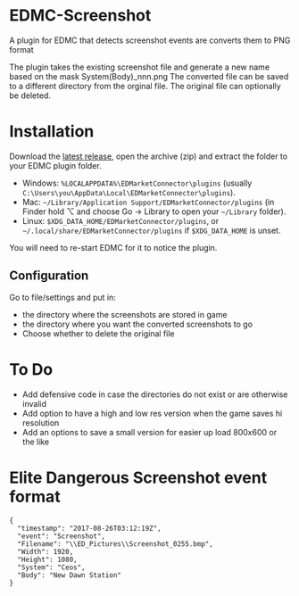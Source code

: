 # EDMC-Screenshot
A plugin for EDMC that detects screenshot events are converts them to PNG format

The plugin takes the existing screenshot file and generate a new name based on the mask System(Body)_nnn.png
The converted file can be saved to a different directory from the orginal file. The original file can optionally be deleted. 


# Installation
Download the [latest release](https://github.com/NoFoolLikeOne/EDMC-Screenshot/archive/1.0.zip), open the archive (zip) and extract the folder to your EDMC plugin folder.

* Windows: `%LOCALAPPDATA%\EDMarketConnector\plugins` (usually `C:\Users\you\AppData\Local\EDMarketConnector\plugins`).
* Mac: `~/Library/Application Support/EDMarketConnector/plugins` (in Finder hold ⌥ and choose Go &rarr; Library to open your `~/Library` folder).
* Linux: `$XDG_DATA_HOME/EDMarketConnector/plugins`, or `~/.local/share/EDMarketConnector/plugins` if `$XDG_DATA_HOME` is unset.

You will need to re-start EDMC for it to notice the plugin.

## Configuration
Go to file/settings and put in: 
* the directory where the screenshots are stored in game
* the directory where you want the converted screenshots to go
* Choose whether to delete the original file

# To Do
* Add defensive code in case the directories do not exist or are otherwise invalid
* Add option to have a high and low res version when the game saves hi resolution
* Add an options to save a small version for easier up load 800x600 or the like 


# Elite Dangerous Screenshot event format

``` Event format
{
  "timestamp": "2017-08-26T03:12:19Z",
  "event": "Screenshot",
  "Filename": "\\ED_Pictures\\Screenshot_0255.bmp",
  "Width": 1920,
  "Height": 1080,
  "System": "Ceos",
  "Body": "New Dawn Station"
}
```
